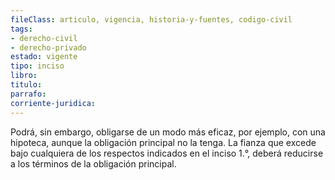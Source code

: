 ```yaml
---
fileClass: articulo, vigencia, historia-y-fuentes, codigo-civil
tags:
- derecho-civil
- derecho-privado
estado: vigente
tipo: inciso
libro:
titulo:
parrafo:
corriente-juridica:
---
```

Podrá, sin embargo, obligarse de un modo más eficaz, por ejemplo, con una hipoteca, aunque la obligación principal no la tenga. La fianza que excede bajo cualquiera de los respectos indicados en el inciso 1.°, deberá reducirse a los términos de la obligación principal.